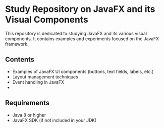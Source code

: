 # Study Repository on JavaFX and its Visual Components

This repository is dedicated to studying JavaFX and its various visual components. It contains examples and experiments focused on the JavaFX framework.

## Contents
- Examples of JavaFX UI components (buttons, text fields, labels, etc.)
- Layout management techniques
- Event handling in JavaFX
- 
## Requirements
- Java 8 or higher
- JavaFX SDK (if not included in your JDK)

